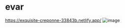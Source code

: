 # evar
https://exquisite-creponne-33843b.netlify.app/
![image](https://github.com/user-attachments/assets/df050096-647a-4abd-a4a8-120dfaa46177)
